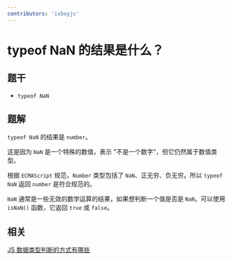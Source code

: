 ```yaml
---
contributors: 'isboyjc'
---
```


# typeof NaN 的结果是什么？

## 题干

- `typeof NaN`

## 题解

<!-- ::: details 点我查看题解 -->
`typeof NaN` 的结果是 `number`。

这是因为 `NaN` 是一个特殊的数值，表示 "不是一个数字"，但它仍然属于数值类型。

根据 `ECMAScript` 规范，`Number` 类型包括了 `NaN`、正无穷、负无穷。所以 `typeof NaN` 返回 `number` 是符合规范的。

`NaN` 通常是一些无效的数学运算的结果，如果想判断一个值是否是 `NaN`，可以使用 `isNaN()` 函数，它返回 `true` 或 `false`。
<!-- ::: -->

## 相关

[JS 数据类型判断的方式有哪些](./020020_datatype_judgment.md)
